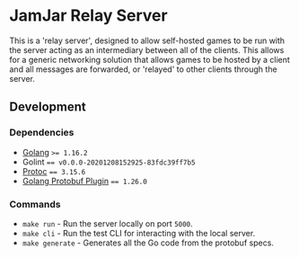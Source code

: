 # JamJar Relay Server

This is a 'relay server', designed to allow self-hosted games to be run with the server acting as an intermediary
between all of the clients. This allows for a generic networking solution that allows games to be hosted by a client
and all messages are forwarded, or 'relayed' to other clients through the server.

## Development

### Dependencies

- [Golang](https://golang.org/doc/install) `>= 1.16.2`
- Golint `== v0.0.0-20201208152925-83fdc39ff7b5`
- [Protoc](http://google.github.io/proto-lens/installing-protoc.html) `== 3.15.6`
- [Golang Protobuf Plugin](https://developers.google.com/protocol-buffers/docs/reference/go-generated) `== 1.26.0`

### Commands

- `make run` - Run the server locally on port `5000`.
- `make cli` - Run the test CLI for interacting with the local server.
- `make generate` - Generates all the Go code from the protobuf specs.

